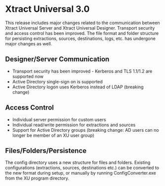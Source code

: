 # Xtract Universal 3.0

This release includes major changes related to the communication between Xtract Universal Server and Xtract Universal Designer. Transport security and access control has been improved. The file format and folder structure for persisting extractions, sources, destinations, logs, etc. has undergone major changes as well.

## Designer/Server Communication

* Transport security has been improved - Kerberos and TLS 1.1/1.2 are supported now
* Active Directory single-sign on is supported
* Active Directory logon uses Kerberos instead of LDAP (breaking change)

## Access Control

* Individual server permission for custom users
* Individual read/write permission for extractions and sources
* Support for Active Directory groups (breaking change: AD users can no longer be member of an XU user group)

## Files/Folders/Persistence

The config directory uses a new structure for files and folders. Existing configurations (extractions, sources, destinations etc.) can be converted to the new format during setup, or manually by running ConfigConverter.exe from the XU program directory.
